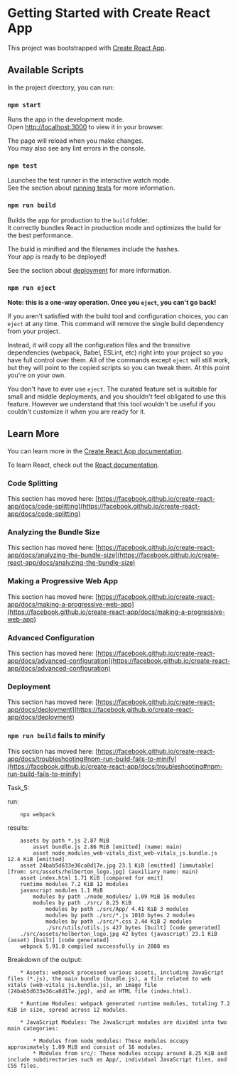 # Getting Started with Create React App

This project was bootstrapped with [Create React App](https://github.com/facebook/create-react-app).

## Available Scripts

In the project directory, you can run:

### `npm start`

Runs the app in the development mode.\
Open [http://localhost:3000](http://localhost:3000) to view it in your browser.

The page will reload when you make changes.\
You may also see any lint errors in the console.

### `npm test`

Launches the test runner in the interactive watch mode.\
See the section about [running tests](https://facebook.github.io/create-react-app/docs/running-tests) for more information.

### `npm run build`

Builds the app for production to the `build` folder.\
It correctly bundles React in production mode and optimizes the build for the best performance.

The build is minified and the filenames include the hashes.\
Your app is ready to be deployed!

See the section about [deployment](https://facebook.github.io/create-react-app/docs/deployment) for more information.

### `npm run eject`

**Note: this is a one-way operation. Once you `eject`, you can't go back!**

If you aren't satisfied with the build tool and configuration choices, you can `eject` at any time. This command will remove the single build dependency from your project.

Instead, it will copy all the configuration files and the transitive dependencies (webpack, Babel, ESLint, etc) right into your project so you have full control over them. All of the commands except `eject` will still work, but they will point to the copied scripts so you can tweak them. At this point you're on your own.

You don't have to ever use `eject`. The curated feature set is suitable for small and middle deployments, and you shouldn't feel obligated to use this feature. However we understand that this tool wouldn't be useful if you couldn't customize it when you are ready for it.

## Learn More

You can learn more in the [Create React App documentation](https://facebook.github.io/create-react-app/docs/getting-started).

To learn React, check out the [React documentation](https://reactjs.org/).

### Code Splitting

This section has moved here: [https://facebook.github.io/create-react-app/docs/code-splitting](https://facebook.github.io/create-react-app/docs/code-splitting)

### Analyzing the Bundle Size

This section has moved here: [https://facebook.github.io/create-react-app/docs/analyzing-the-bundle-size](https://facebook.github.io/create-react-app/docs/analyzing-the-bundle-size)

### Making a Progressive Web App

This section has moved here: [https://facebook.github.io/create-react-app/docs/making-a-progressive-web-app](https://facebook.github.io/create-react-app/docs/making-a-progressive-web-app)

### Advanced Configuration

This section has moved here: [https://facebook.github.io/create-react-app/docs/advanced-configuration](https://facebook.github.io/create-react-app/docs/advanced-configuration)

### Deployment

This section has moved here: [https://facebook.github.io/create-react-app/docs/deployment](https://facebook.github.io/create-react-app/docs/deployment)

### `npm run build` fails to minify

This section has moved here: [https://facebook.github.io/create-react-app/docs/troubleshooting#npm-run-build-fails-to-minify](https://facebook.github.io/create-react-app/docs/troubleshooting#npm-run-build-fails-to-minify)


Task_5:

run: 
```
    npx webpack
```

results: 

```
    assets by path *.js 2.87 MiB
        asset bundle.js 2.86 MiB [emitted] (name: main)
        asset node_modules_web-vitals_dist_web-vitals_js.bundle.js 12.4 KiB [emitted]
    asset 24bab5d633e36ca8d17e.jpg 23.1 KiB [emitted] [immutable] [from: src/assets/holberton_logo.jpg] (auxiliary name: main)
    asset index.html 1.71 KiB [compared for emit]
    runtime modules 7.2 KiB 12 modules
    javascript modules 1.1 MiB
        modules by path ./node_modules/ 1.09 MiB 16 modules
        modules by path ./src/ 8.25 KiB
            modules by path ./src/App/ 4.41 KiB 3 modules
            modules by path ./src/*.js 1010 bytes 2 modules
            modules by path ./src/*.css 2.44 KiB 2 modules
            ./src/utils/utils.js 427 bytes [built] [code generated]
    ./src/assets/holberton_logo.jpg 42 bytes (javascript) 23.1 KiB (asset) [built] [code generated]
    webpack 5.91.0 compiled successfully in 2808 ms
```

Breakdown of the output:
```
    * Assets: webpack processed various assets, including JavaScript files (*.js), the main bundle (bundle.js), a file related to web vitals (web-vitals_js.bundle.js), an image file (24bab5d633e36ca8d17e.jpg), and an HTML file (index.html).

    * Runtime Modules: webpack generated runtime modules, totaling 7.2 KiB in size, spread across 12 modules.

    * JavaScript Modules: The JavaScript modules are divided into two main categories:

        * Modules from node_modules: These modules occupy approximately 1.09 MiB and consist of 16 modules.
        * Modules from src/: These modules occupy around 8.25 KiB and include subdirectories such as App/, individual JavaScript files, and CSS files.
```
